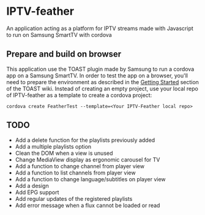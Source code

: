 # IPTV-feather
An application acting as a platform for IPTV streams made with Javascript to run on Samsung SmartTV with cordova

## Prepare and build on browser
This application use the TOAST plugin made by Samsung to run a cordova app on a Samsung SmartTV. In order to test the app on a browser, you'll need to prepare the environment as described in the [Getting Started](https://github.com/Samsung/cordova-plugin-toast/wiki) section of the TOAST wiki.
Instead of creating an empty project, use your local repo of IPTV-feather as a template to create a cordova project:

`cordova create FeatherTest --template=<Your IPTV-Feather local repo>`
## TODO
- Add a delete function for the playlists previously added
- Add a multiple playlists option
- Clean the DOM when a view is unused
- Change MediaView display as ergonomic carousel for TV
- Add a function to change channel from player view
- Add a function to list channels from player view
- Add a function to change language/subtitles on player view
- Add a design
- Add EPG support
- Add regular updates of the registered playlists
- Add error message when a flux cannot be loaded or read
